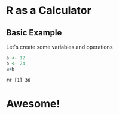 R as a Calculator
================

Basic Example
-------------

Let's create some variables and operations

``` r
a <- 12
b <- 24
a+b
```

    ## [1] 36

Awesome!
========
